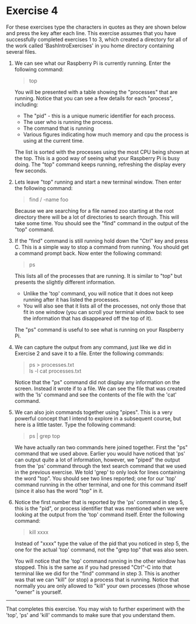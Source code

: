 # Exercise 4

For these exercises type the characters in quotes as they are shown below and press the <Return> key after each line. This exercise assumes that you have successfully completed exercises 1 to 3, which created a directory for all of the work called 'BashIntroExercises' in you home directory containing several files.

1. We can see what our Raspberry Pi is currently running. Enter the following command:

    > top

    You will be presented with a table showing the "processes" that are running. Notice that you can see a few details for each "process", including:
    
    * The "pid" - this is a unique numeric identifier for each process.
    * The user who is running the process.
    * The command that is running
    * Various figures indicating how much memory and cpu the process is using at the current time.
    
    The list is sorted with the processes using the most CPU being shown at the top. This is a good way of seeing what your Raspberry Pi is busy doing. The "top" command keeps running, refreshing the display every few seconds.
    
2. Lets leave "top" running and start a new terminal window. Then enter the following command:

    > find / -name foo

    Because we are searching for a file named zoo starting at the root directory there will be a lot of directories to search through. This will take some time. You should see the "find" command in the output of the "top" command.  
    
3. If the "find" command is still running hold down the "Ctrl" key and press C. This is a simple way to stop a command from running. You should get a command prompt back. Now enter the following command:

    > ps
    
    This lists all of the processes that are running. It is similar to "top" but presents the slightly different information.  
    
    * Unlike the 'top' command, you will notice that it does not keep running after it has listed the processes.
    * You will also see that it lists all of the processes, not only those that fit in one window (you can scroll your terminal window back to see the information that has disappeared off the top of it).
    
    The "ps" command is useful to see what is running on your Raspberry Pi.
    
4. We can capture the output from any command, just like we did in Exercise 2 and save it to a file.  Enter the following commands:

    > ps > processes.txt  
    > ls -l
    > cat processes.txt

    Notice that the "ps" command did not display any information on the screen.  Instead it wrote if to a file.  We can see the file that was created with the 'ls' command and see the contents of the file with the 'cat' command.
    
5. We can also join commands together using "pipes". This is a very powerful concept that I intend to explore in a subsequent course, but here is a little taster. Type the following command:

    > ps | grep top
    
    We have actually ran two commands here joined together. First the "ps" command that we used above. Earlier you would have noticed that 'ps' can output quite a lot of information, however, we "piped" the output from the 'ps' command through the text search command that we used in the previous exercise. We told 'grep' to only look for lines containing the word "top". You should see two lines reported; one for our 'top' command running in the other terminal, and one for this command itself (since it also has the word "top" in it.  
    
6. Notice the first number that is reported by the 'ps' command in step 5, this is the "pid", or process identifier that was mentioned when we were looking at the output from the 'top' command itself. Enter the following command:

    > kill xxxx
    
    Instead of "xxxx" type the value of the pid that you noticed in step 5, the one for the actual 'top' command, not the "grep top" that was also seen.  
    
    You will notice that the 'top' command running in the other window has stopped. This is the same as if you had pressed "Ctrl"-C into that terminal like we did for the "find" command in step 3. This is another was that we can "kill" (or stop) a process that is running. Notice that normally you are only allowed to "kill" your own processes (those whose "owner" is yourself.
    
----
That completes this exercise. You may wish to further experiment with the 'top', 'ps' and 'kill' commands to make sure that you understand them.
